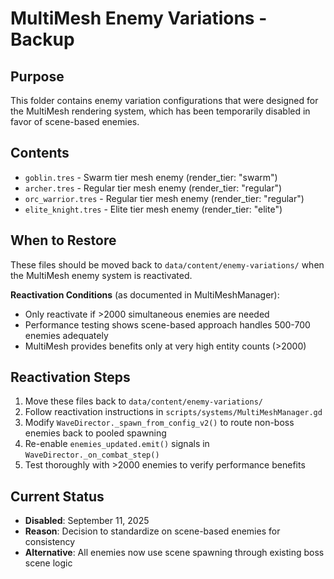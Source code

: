 # MultiMesh Enemy Variations - Backup

## Purpose
This folder contains enemy variation configurations that were designed for the MultiMesh rendering system, which has been temporarily disabled in favor of scene-based enemies.

## Contents
- `goblin.tres` - Swarm tier mesh enemy (render_tier: "swarm")
- `archer.tres` - Regular tier mesh enemy (render_tier: "regular") 
- `orc_warrior.tres` - Regular tier mesh enemy (render_tier: "regular")
- `elite_knight.tres` - Elite tier mesh enemy (render_tier: "elite")

## When to Restore
These files should be moved back to `data/content/enemy-variations/` when the MultiMesh enemy system is reactivated.

**Reactivation Conditions** (as documented in MultiMeshManager):
- Only reactivate if >2000 simultaneous enemies are needed
- Performance testing shows scene-based approach handles 500-700 enemies adequately
- MultiMesh provides benefits only at very high entity counts (>2000)

## Reactivation Steps
1. Move these files back to `data/content/enemy-variations/`
2. Follow reactivation instructions in `scripts/systems/MultiMeshManager.gd`
3. Modify `WaveDirector._spawn_from_config_v2()` to route non-boss enemies back to pooled spawning
4. Re-enable `enemies_updated.emit()` signals in `WaveDirector._on_combat_step()`
5. Test thoroughly with >2000 enemies to verify performance benefits

## Current Status
- **Disabled**: September 11, 2025
- **Reason**: Decision to standardize on scene-based enemies for consistency
- **Alternative**: All enemies now use scene spawning through existing boss scene logic